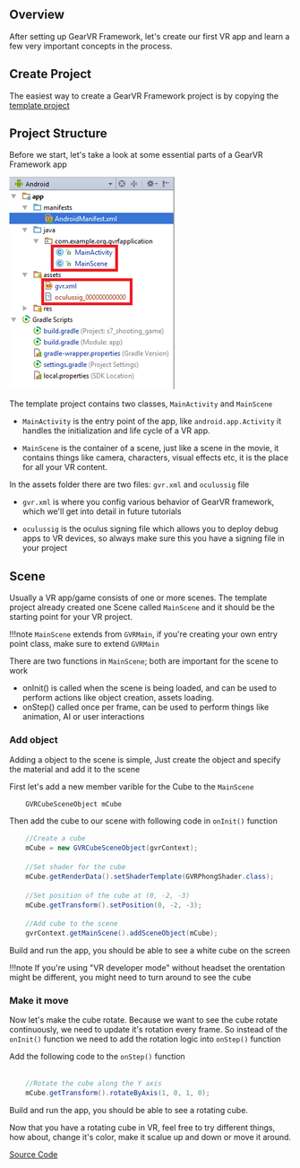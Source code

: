
## Overview
After setting up GearVR Framework, let's create our first VR app and learn a few very important concepts in the process.

## Create Project
The easiest way to create a GearVR Framework project is by copying the [template project](https://github.com/nitosan/GearVRf-template) 

## Project Structure
Before we start, let's take a look at some essential parts of a GearVR Framework app

![](/images/gvrf_tut1_project.png)

The template project contains two classes, `MainActivity` and `MainScene`

* `MainActivity` is the entry point of the app, like `android.app.Activity` it handles the initialization and life cycle of a VR app.

* `MainScene` is the container of a scene, just like a scene in the movie, it contains things like camera, characters, visual effects etc, it is the place for all your VR content.

In the assets folder there are two files: `gvr.xml` and `oculussig` file

* `gvr.xml` is where you config various behavior of GearVR framework, which we'll get into detail in future tutorials

* `oculussig` is the oculus signing file which allows you to deploy debug apps to VR devices, so always make sure this you have a signing file in your project


## Scene
Usually a VR app/game consists of one or more scenes. The template project already created one Scene called `MainScene` and it should be the starting point for your VR project. 

!!!note
	`MainScene` extends from `GVRMain`, if you're creating your own entry point class, make sure to extend `GVRMain`

There are two functions in `MainScene`; both are important for the scene to work

* onInit() is called when the scene is being loaded, and can be used to perform actions like object creation, assets loading.
* onStep() called once per frame, can be used to perform things like animation, AI or user interactions

### Add object

Adding a object to the scene is simple, Just create the object and specify the material and add it to the scene

First let's add a new member varible for the Cube to the `MainScene`
```java
	GVRCubeSceneObject mCube
```

Then add the cube to our scene with following code in `onInit()` function
```java
	//Create a cube
	mCube = new GVRCubeSceneObject(gvrContext);

	//Set shader for the cube
	mCube.getRenderData().setShaderTemplate(GVRPhongShader.class);

	//Set position of the cube at (0, -2, -3)
	mCube.getTransform().setPosition(0, -2, -3);
	
	//Add cube to the scene
	gvrContext.getMainScene().addSceneObject(mCube);
```

Build and run the app, you should be able to see a white cube on the screen

!!!note
	If you're using "VR developer mode" without headset the orentation might be different, you might need to turn around to see the cube

### Make it move

Now let's make the cube rotate. Because we want to see the cube rotate continuously, we need to update it's rotation every frame. So instead of the `onInit()` function we need to add the rotation logic into `onStep()` function


Add the following code to the `onStep()` function
```java

	//Rotate the cube along the Y axis
	mCube.getTransform().rotateByAxis(1, 0, 1, 0);

```

Build and run the app, you should be able to see a rotating cube.

Now that you have a rotating cube in VR, feel free to try different things, how about, change it's color, make it scalue up and down or move it around.

[Source Code](https://github.com/gearvrf/GearVRf-Demos)
